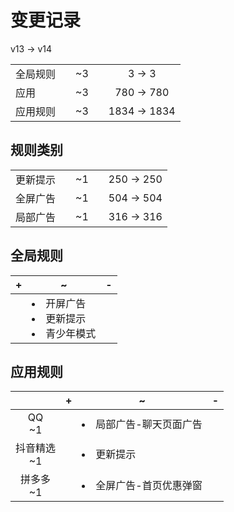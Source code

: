 # 变更记录

v13 -> v14

||||||
|-|:-:|:-:|:-:|:-:|
|全局规则||~3||3 -> 3|
|应用||~3||780 -> 780|
|应用规则||~3||1834 -> 1834|

## 规则类别

||||||
|-|:-:|:-:|:-:|:-:|
|更新提示||~1||250 -> 250|
|全屏广告||~1||504 -> 504|
|局部广告||~1||316 -> 316|

## 全局规则

|+|~|-|
|-|-|-|
||<li>开屏广告<li>更新提示<li>青少年模式||

## 应用规则

||+|~|-|
|:-:|-|-|-|
|QQ<br>~1||<li>局部广告-聊天页面广告||
|抖音精选<br>~1||<li>更新提示||
|拼多多<br>~1||<li>全屏广告-首页优惠弹窗||
